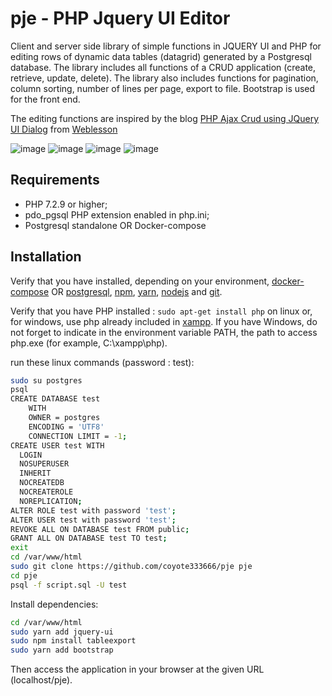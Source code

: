 # pje - PHP Jquery UI Editor

Client and server side library of simple functions in JQUERY UI and PHP for editing rows of dynamic data tables (datagrid) generated by a Postgresql database. The library includes all functions of a CRUD application (create, retrieve, update, delete). The library also includes functions for pagination, column sorting, number of lines per page, export to file. Bootstrap is used for the front end.

The editing functions are inspired by the blog [PHP Ajax Crud using JQuery UI Dialog][8] from [Weblesson][9]

![image](https://user-images.githubusercontent.com/24400013/232899941-93e4c8fd-f55a-40e8-989b-3c061eded5f0.png)
![image](https://user-images.githubusercontent.com/24400013/232898554-c6a72106-e1a8-4bb4-bc83-2ed2e2b4553b.png)
![image](https://user-images.githubusercontent.com/24400013/232898694-738ce2b1-d010-4051-8c24-120ed1d29a5c.png)
![image](https://user-images.githubusercontent.com/24400013/232898911-502d46ef-0e9d-4921-afd4-1722cb13e84d.png)


Requirements
------------

  * PHP 7.2.9 or higher;
  * pdo_pgsql PHP extension enabled in php.ini;
  * Postgresql standalone OR Docker-compose

Installation
------------

Verify that you have installed, depending on your environment, [docker-compose][1] OR [postgresql][2], [npm][4], [yarn][5], [nodejs][6] and [git][7].

Verify that you have PHP installed : `sudo apt-get install php` on linux or, for windows, use php already included in [xampp][3].
If you have Windows, do not forget to indicate in the environment variable PATH, 
the path to access php.exe (for example, C:\xampp\php).

run these linux commands (password : test):

```bash
sudo su postgres
psql
CREATE DATABASE test
    WITH 
    OWNER = postgres
    ENCODING = 'UTF8'
    CONNECTION LIMIT = -1;
CREATE USER test WITH
  LOGIN
  NOSUPERUSER
  INHERIT
  NOCREATEDB
  NOCREATEROLE
  NOREPLICATION;
ALTER ROLE test with password 'test';
ALTER USER test with password 'test';
REVOKE ALL ON DATABASE test FROM public;
GRANT ALL ON DATABASE test TO test;        
exit
cd /var/www/html
sudo git clone https://github.com/coyote333666/pje pje
cd pje
psql -f script.sql -U test
```
Install dependencies:

```bash
cd /var/www/html
sudo yarn add jquery-ui
sudo npm install tableexport
sudo yarn add bootstrap
```

Then access the application in your browser at the given URL (localhost/pje).

[1]: https://docs.docker.com/compose/install/
[2]: https://www.postgresql.org/
[3]: https://www.apachefriends.org/index.html
[4]: https://www.npmjs.com/
[5]: https://yarnpkg.com/
[6]: https://nodejs.org/en/
[7]: https://git-scm.com/
[8]: https://www.webslesson.info/2018/03/php-ajax-crud-using-jquery-ui-dialog.html
[9]: https://www.webslesson.info/
